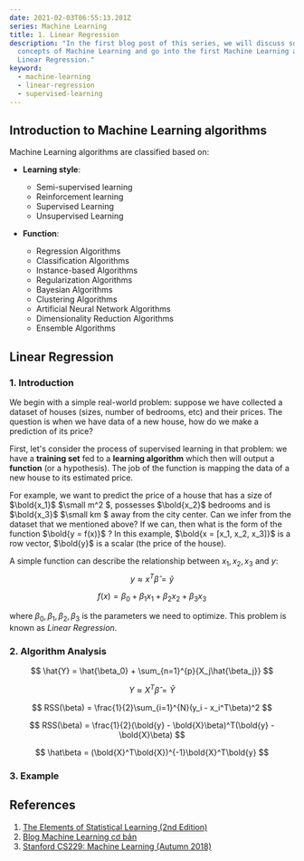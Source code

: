 ```yaml
---
date: 2021-02-03T06:55:13.201Z
series: Machine Learning
title: 1. Linear Regression
description: "In the first blog post of this series, we will discuss some basic
  concepts of Machine Learning and go into the first Machine Learning algorithm:
  Linear Regression."
keyword:
  - machine-learning
  - linear-regression
  - supervised-learning
---
```

## Introduction to Machine Learning algorithms

Machine Learning algorithms are classified based on:

* **Learning style**:

  * Semi-supervised learning
  * Reinforcement learning
  * Supervised Learning
  * Unsupervised Learning
* **Function**:

  * Regression Algorithms
  * Classification Algorithms
  * Instance-based Algorithms
  * Regularization Algorithms
  * Bayesian Algorithms
  * Clustering Algorithms
  * Artificial Neural Network Algorithms
  * Dimensionality Reduction Algorithms
  * Ensemble Algorithms

## Linear Regression

### 1. Introduction
We begin with a simple real-world problem: suppose we have collected a dataset of houses (sizes, number of bedrooms, etc) and their prices. The question is when we have data of a new house, how do we make a prediction of its price?

First, let's consider the process of supervised learning in that problem: we have a **training set** fed to a **learning algorithm** which then will output a **function** (or a hypothesis). The job of the function is mapping the data of a new house to its estimated price.

For example, we want to predict the price of a house that has a size of $\bold{x_1}$ $\small m^2 $, possesses $\bold{x_2}$ bedrooms and is $\bold{x_3}$ $\small km $ away from the city center. Can we infer from the dataset that we mentioned above? If we can, then what is the form of the function $\bold{y = f(x)}$ ? In this example, $\bold{x = [x_1, x_2, x_3]}$ is a row vector, $\bold{y}$ is a scalar (the price of the house).

A simple function can describe the relationship between $x_1, x_2,x_3$ and $y$:
$$
y \approx x^{T}\hat{\beta}  = \hat{y}
$$

$$
f(x) = \beta_0 + \beta_1x_1 + \beta_2x_2 + \beta_3x_3
$$

where $\beta_0, \beta_1, \beta_2, \beta_3$ is the parameters we need to optimize. This problem is known as *Linear Regression*.



### 2. Algorithm Analysis

$$
\hat{Y} = \hat{\beta_0} + \sum_{n=1}^{p}{X_j\hat{\beta_j}}
$$

$$
Y \approx X^{T}\hat{\beta}  = \hat{Y}
$$

$$
RSS(\beta) = \frac{1}{2}\sum_{i=1}^{N}(y_i - x_i^T\beta)^2
$$

$$
RSS(\beta) = \frac{1}{2}(\bold{y} - \bold{X}\beta)^T(\bold{y} - \bold{X}\beta)
$$

$$
\hat\beta = (\bold{X}^T\bold{X})^{-1}\bold{X}^T\bold{y} 
$$
### 3. Example
## References

1. [The Elements of Statistical Learning (2nd Edition)](https://web.stanford.edu/~hastie/Papers/ESLII.pdf)
2. [Blog Machine Learning cơ bản](https://machinelearningcoban.com/2016/12/28/linearregression/)
3. [Stanford CS229: Machine Learning (Autumn 2018)](http://cs229.stanford.edu/)